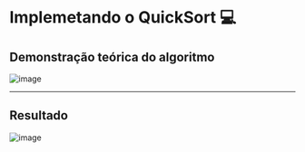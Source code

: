 <h1>Implemetando o QuickSort 💻</h1>
<h2>Demonstração teórica do algoritmo</h2>

![image](https://github.com/Guidev123/QuickSort/assets/155389912/2f9b73d6-c893-4515-b5f5-9a2bf19af94c)

<hr/>
<h2>Resultado</h2>

![image](https://github.com/Guidev123/QuickSort/assets/155389912/4a559c93-015d-4543-990f-5b9775c2264b)
